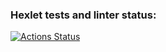 ### Hexlet tests and linter status:
[![Actions Status](https://github.com/Peredery/layout-designer-project-lvl2/workflows/hexlet-check/badge.svg)](https://github.com/Peredery/layout-designer-project-lvl2/actions)